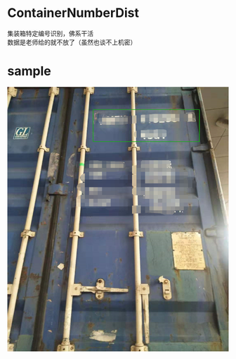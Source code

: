 # ContainerNumberDist
集装箱特定编号识别，佛系干活  
数据是老师给的就不放了（虽然也谈不上机密）
# sample
<img src="https://github.com/kekekahuatian/ContainerNumberDist/blob/master/sample.jpg" width="600" height="600" alt="显示这些字说明图没了，或者你网不好"/>
